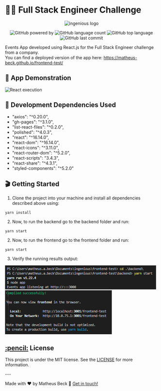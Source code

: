 # 👨‍💻 Full Stack Engineer Challenge

<p align="center">
  <img alt="ingenious logo" width="15%" src="https://www.ingenious.agency/static/images/logos_ingenious.svg">
</p>

<p align="center">
  <img alt="GitHub powered by" src="https://img.shields.io/badge/React.js-green.svg?style=flat-square">
  <img alt="GitHub language count" src="https://img.shields.io/github/languages/count/matheus-beck/frontend-test">
  <img alt="GitHub top language" src="https://img.shields.io/github/languages/top/matheus-beck/frontend-test">
  <img alt="GitHub last commit" src="https://img.shields.io/github/last-commit/matheus-beck/frontend-test">
</p>

Events App developed using React.js for the Full Stack Engineer challenge from a company.  
You can find a deployed version of the app here: https://matheus-beck.github.io/frontend-test/

## 🎥 App Demonstration

![React execution](execution.gif)

## 💾 Development Dependencies Used
- "axios": "^0.20.0",
- "gh-pages": "^3.1.0",
- "list-react-files": "^0.2.0",
- "polished": "^4.0.3",
- "react": "^16.14.0",
- "react-dom": "^16.14.0",
- "react-icons": "^3.11.0",
- "react-router-dom": "^5.2.0",
- "react-scripts": "3.4.3",
- "react-share": "^4.3.1",
- "styled-components": "^5.2.0"

## 🎬 Getting Started

1. Clone the project into your machine and install all dependencies described above using:

```console
yarn install
```

2. Now, to run the backend go to the backend folder and run:

```console
yarn start
```

2. Now, to run the frontend go to the frontend folder and run:

```console
yarn start
```

3. Verify the running results output:

![Running results output](back_result.png)  
![Running results output](front_result.png)

<h2><a class="anchor" aria-hidden="true" href="#memo-license">:pencil:</a> License </h2>
<p>This project is under the MIT license. See the <a href="https://github.com/matheus-beck/blog/blob/master/LICENSE">LICENSE</a> for more information.</p>
---

Made with ❤️ by Matheus Beck 👋 [Get in touch!](https://www.linkedin.com/in/matheus-beck/)

